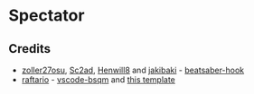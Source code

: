 # Spectator

## Credits

* [zoller27osu](https://github.com/zoller27osu), [Sc2ad](https://github.com/Sc2ad), [Henwill8](https://github.com/henwill8/) and [jakibaki](https://github.com/jakibaki) - [beatsaber-hook](https://github.com/sc2ad/beatsaber-hook)
* [raftario](https://github.com/raftario) - [vscode-bsqm](https://github.com/raftario/vscode-bsqm) and [this template](https://github.com/raftario/bmbf-mod-template)
